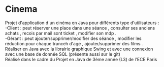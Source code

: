 # Cinema
 Projet d'application d'un cinéma en Java pour différents type d'utilisateurs : <br/>
 -Client : peut réserver une place dans une séance , consulter ses anciens achats , recois par mail sont ticket , modifier son mdp . <br/>
 -Gérant : peut ajouter/supprimer/modifier des séance , modifier les réduction pour chaque tranceh d'age , ajouter/supprimer des films .<br/>
 Réaliser en Java avec la librairie graphique Swing et avec une connexion avec une base de donnée SQL (présente aussi sur le git) <br/>
 Réalisé dans le cadre du Projet en Java de 3ème année (L3) de l'ECE Paris <br/>
 
